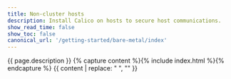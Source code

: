 ```yaml
---
title: Non-cluster hosts
description: Install Calico on hosts to secure host communications.
show_read_time: false
show_toc: false
canonical_url: '/getting-started/bare-metal/index'
---
```

{{ page.description }}
{% capture content %}{% include index.html %}{% endcapture %}
{{ content | replace: "    ", "" }}
